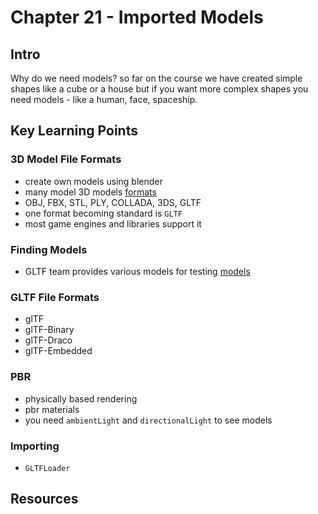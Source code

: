 # Chapter 21 - Imported Models 

## Intro 
Why do we need models? so far on the course we have created simple shapes like a cube or a house but if you want more complex shapes you need models - like a human, face, spaceship. 

## Key Learning Points 

### 3D Model File Formats 
- create own models using blender 
- many model 3D models [formats](https://en.wikipedia.org/wiki/List_of_file_formats#3D_graphics)
- OBJ, FBX, STL, PLY, COLLADA, 3DS, GLTF
- one format becoming standard is `GLTF`
- most game engines and libraries support it 

### Finding Models 
- GLTF team provides various models for testing [models](https://github.com/KhronosGroup/glTF-Sample-Models)

### GLTF File Formats 
- glTF 
- glTF-Binary 
- glTF-Draco 
- glTF-Embedded

### PBR
- physically based rendering 
- pbr materials 
- you need `ambientLight` and `directionalLight` to see models

### Importing 
- `GLTFLoader`

## Resources 